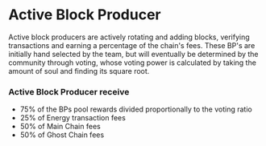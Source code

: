 # Active Block Producer

Active block producers are actively rotating and adding blocks, verifying transactions and earning a percentage of the chain's fees. These BP's are initially hand selected by the team, but will eventually be determined by the community through voting, whose voting power is calculated by taking the amount of soul and finding its square root.



### Active Block Producer receive

* 75% of the BPs pool rewards divided proportionally to the voting ratio
* 25% of Energy transaction fees
* 50% of Main Chain fees
* 50% of Ghost Chain fees
